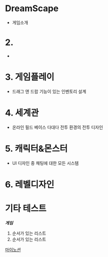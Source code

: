 




# DreamScape
- 게임소개
# 2. 
- 
# 3. 게임플레이
- 드래그 앤 드랍 기능이 있는 인벤토리 설계
# 4. 세계관
- 온라인 필드 베이스 다대다 전투 환경의 전투 디자인
# 5. 캐릭터&몬스터
- UI 디자인 중 채팅에 대한 모든 시스템
# 6. 레벨디자인



# 기타 테스트
__*게임*__</br>

1. 순서가 있는 리스트
2. 순서가 있는 리스트

[마이노션](https://www.notion.so/c5964fda21284115a25c2ddc3f2ebaba?pvs=4)